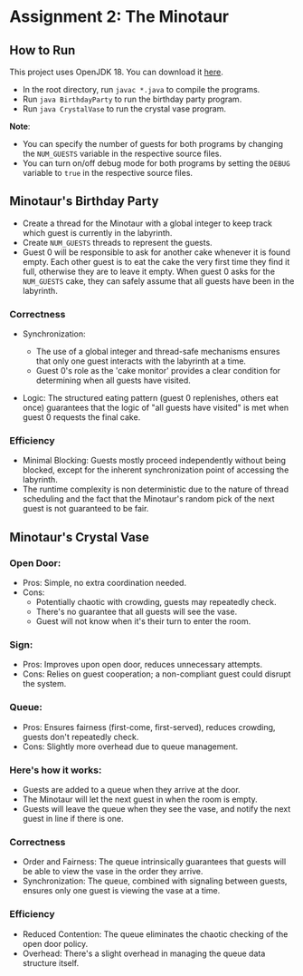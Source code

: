 # Assignment 2: The Minotaur

## How to Run

This project uses OpenJDK 18. You can download it [here](https://jdk.java.net/archive/).

- In the root directory, run `javac *.java` to compile the programs.
- Run `java BirthdayParty` to run the birthday party program.
- Run `java CrystalVase` to run the crystal vase program.

**Note**:

- You can specify the number of guests for both programs by changing the `NUM_GUESTS` variable in the respective source files.
- You can turn on/off debug mode for both programs by setting the `DEBUG` variable to `true` in the respective source files.

## Minotaur's Birthday Party

- Create a thread for the Minotaur with a global integer to keep track which guest is currently in the labyrinth.
- Create `NUM_GUESTS` threads to represent the guests.
- Guest 0 will be responsible to ask for another cake whenever it is found empty. Each other guest is to eat the cake the very first time they find it full, otherwise they are to leave it empty. When guest 0 asks for the `NUM_GUESTS` cake, they can safely assume that all guests have been in the labyrinth.

### Correctness

- Synchronization:

  - The use of a global integer and thread-safe mechanisms ensures that only one guest interacts with the labyrinth at a time.
  - Guest 0's role as the 'cake monitor' provides a clear condition for determining when all guests have visited.

- Logic: The structured eating pattern (guest 0 replenishes, others eat once) guarantees that the logic of "all guests have visited" is met when guest 0 requests the final cake.

### Efficiency

- Minimal Blocking: Guests mostly proceed independently without being blocked, except for the inherent synchronization point of accessing the labyrinth.
- The runtime complexity is non deterministic due to the nature of thread scheduling and the fact that the Minotaur's random pick of the next guest is not guaranteed to be fair.

## Minotaur's Crystal Vase

### Open Door:

- Pros: Simple, no extra coordination needed.
- Cons:
  - Potentially chaotic with crowding, guests may repeatedly check.
  - There's no guarantee that all guests will see the vase.
  - Guest will not know when it's their turn to enter the room.

### Sign:

- Pros: Improves upon open door, reduces unnecessary attempts.
- Cons: Relies on guest cooperation; a non-compliant guest could disrupt the system.

### Queue:

- Pros: Ensures fairness (first-come, first-served), reduces crowding, guests don't repeatedly check.
- Cons: Slightly more overhead due to queue management.

### Here's how it works:

- Guests are added to a queue when they arrive at the door.
- The Minotaur will let the next guest in when the room is empty.
- Guests will leave the queue when they see the vase, and notify the next guest in line if there is one.

### Correctness

- Order and Fairness: The queue intrinsically guarantees that guests will be able to view the vase in the order they arrive.
- Synchronization: The queue, combined with signaling between guests, ensures only one guest is viewing the vase at a time.

### Efficiency

- Reduced Contention: The queue eliminates the chaotic checking of the open door policy.
- Overhead: There's a slight overhead in managing the queue data structure itself.
